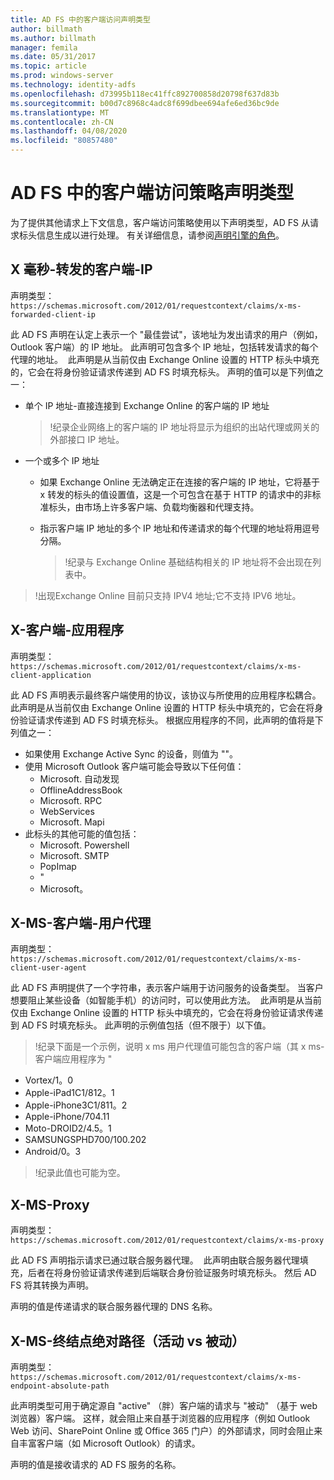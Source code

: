 ```yaml
---
title: AD FS 中的客户端访问声明类型
author: billmath
ms.author: billmath
manager: femila
ms.date: 05/31/2017
ms.topic: article
ms.prod: windows-server
ms.technology: identity-adfs
ms.openlocfilehash: d73995b118ec41ffc892700858d20798f637d83b
ms.sourcegitcommit: b00d7c8968c4adc8f699dbee694afe6ed36bc9de
ms.translationtype: MT
ms.contentlocale: zh-CN
ms.lasthandoff: 04/08/2020
ms.locfileid: "80857480"
---
```

# <a name="client-access-policy-claim-types-in-ad-fs"></a>AD FS 中的客户端访问策略声明类型

为了提供其他请求上下文信息，客户端访问策略使用以下声明类型，AD FS 从请求标头信息生成以进行处理。  有关详细信息，请参阅[声明引擎的角色](../technical-reference/the-role-of-the-claims-engine.md)。

## <a name="x-ms-forwarded-client-ip"></a>X 毫秒-转发的客户端-IP

声明类型： `https://schemas.microsoft.com/2012/01/requestcontext/claims/x-ms-forwarded-client-ip`

此 AD FS 声明在认定上表示一个 "最佳尝试"，该地址为发出请求的用户（例如，Outlook 客户端）的 IP 地址。 此声明可包含多个 IP 地址，包括转发请求的每个代理的地址。  此声明是从当前仅由 Exchange Online 设置的 HTTP 标头中填充的，它会在将身份验证请求传递到 AD FS 时填充标头。 声明的值可以是下列值之一：


- 单个 IP 地址-直接连接到 Exchange Online 的客户端的 IP 地址

    >!纪录企业网络上的客户端的 IP 地址将显示为组织的出站代理或网关的外部接口 IP 地址。

- 一个或多个 IP 地址
  - 如果 Exchange Online 无法确定正在连接的客户端的 IP 地址，它将基于 x 转发的标头的值设置值，这是一个可包含在基于 HTTP 的请求中的非标准标头，由市场上许多客户端、负载均衡器和代理支持。
  - 指示客户端 IP 地址的多个 IP 地址和传递请求的每个代理的地址将用逗号分隔。

    >!纪录与 Exchange Online 基础结构相关的 IP 地址将不会出现在列表中。


>!出现Exchange Online 目前只支持 IPV4 地址;它不支持 IPV6 地址。 


## <a name="x-ms-client-application"></a>X-客户端-应用程序

声明类型： `https://schemas.microsoft.com/2012/01/requestcontext/claims/x-ms-client-application`

此 AD FS 声明表示最终客户端使用的协议，该协议与所使用的应用程序松耦合。  此声明是从当前仅由 Exchange Online 设置的 HTTP 标头中填充的，它会在将身份验证请求传递到 AD FS 时填充标头。 根据应用程序的不同，此声明的值将是下列值之一：



- 如果使用 Exchange Active Sync 的设备，则值为 ""。 
- 使用 Microsoft Outlook 客户端可能会导致以下任何值：
    - Microsoft. 自动发现
    - OfflineAddressBook
    - Microsoft. RPC
    - WebServices
    - Microsoft. Mapi
- 此标头的其他可能的值包括：
    - Microsoft. Powershell
    - Microsoft. SMTP
    - PopImap
    - "
    - Microsoft。

## <a name="x-ms-client-user-agent"></a>X-MS-客户端-用户代理

声明类型： `https://schemas.microsoft.com/2012/01/requestcontext/claims/x-ms-client-user-agent`

此 AD FS 声明提供了一个字符串，表示客户端用于访问服务的设备类型。 当客户想要阻止某些设备（如智能手机）的访问时，可以使用此方法。  此声明是从当前仅由 Exchange Online 设置的 HTTP 标头中填充的，它会在将身份验证请求传递到 AD FS 时填充标头。 此声明的示例值包括（但不限于）以下值。
>!纪录下面是一个示例，说明 x ms 用户代理值可能包含的客户端（其 x ms-客户端应用程序为 "

- Vortex/1。0
- Apple-iPad1C1/812。1
- Apple-iPhone3C1/811。2
- Apple-iPhone/704.11
- Moto-DROID2/4.5。1
- SAMSUNGSPHD700/100.202
- Android/0。3

>!纪录此值也可能为空。


## <a name="x-ms-proxy"></a>X-MS-Proxy

声明类型： `https://schemas.microsoft.com/2012/01/requestcontext/claims/x-ms-proxy`

此 AD FS 声明指示请求已通过联合服务器代理。  此声明由联合服务器代理填充，后者在将身份验证请求传递到后端联合身份验证服务时填充标头。 然后 AD FS 将其转换为声明。 

声明的值是传递请求的联合服务器代理的 DNS 名称。

## <a name="x-ms-endpoint-absolute-path-active-vs-passive"></a>X-MS-终结点绝对路径（活动 vs 被动）

声明类型： `https://schemas.microsoft.com/2012/01/requestcontext/claims/x-ms-endpoint-absolute-path`

此声明类型可用于确定源自 "active" （胖）客户端的请求与 "被动" （基于 web 浏览器）客户端。 这样，就会阻止来自基于浏览器的应用程序（例如 Outlook Web 访问、SharePoint Online 或 Office 365 门户）的外部请求，同时会阻止来自丰富客户端（如 Microsoft Outlook）的请求。

声明的值是接收请求的 AD FS 服务的名称。
